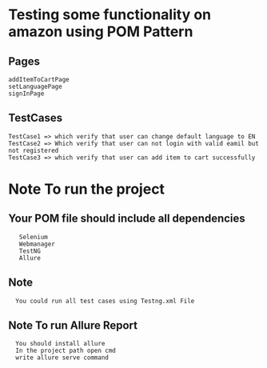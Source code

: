 # Testing some functionality on amazon using POM Pattern

## Pages 
    addItemToCartPage  
    setLanguagePage 
    signInPage
## TestCases
    TestCase1 => which verify that user can change default language to EN
    TestCase2 => Which verify that user can not login with valid eamil but not registered
    TestCase3 => which verify that user can add item to cart successfully 
# Note To run the project 
  ## Your POM file should include all dependencies 
       Selenium
       Webmanager 
       TestNG
       Allure
   ## Note 
      You could run all test cases using Testng.xml File
   ## Note To run Allure Report
      You should install allure
      In the project path open cmd
      write allure serve command
   
